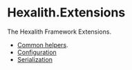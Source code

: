 # Hexalith.Extensions
The Hexalith Framework Extensions.

* [Common helpers](Helpers/README.md).
* [Configuration](Configuration/README.md)
* [Serialization](Serialization/README.md)

